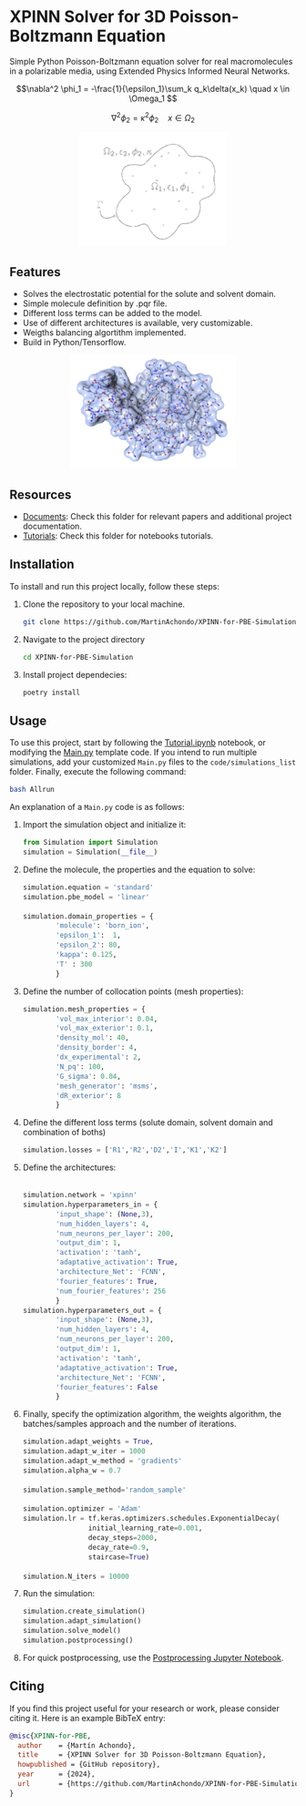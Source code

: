 
# XPINN Solver for 3D Poisson-Boltzmann Equation 

Simple Python Poisson-Boltzmann equation solver for real macromolecules in a polarizable media, using Extended Physics Informed Neural Networks. 

$$\nabla^2 \phi_1 = -\frac{1}{\epsilon_1}\sum_k q_k\delta(x_k) \quad x \in \Omega_1 $$

$$\nabla^2 \phi_2 = \kappa^2\phi_2 \quad x \in \Omega_2 $$


<p align="center">
  <img height="200" src="img/Implicit-solvent-tr.png">
</p>

## Features

- Solves the electrostatic potential for the solute and solvent domain.
- Simple molecule definition by .pqr file.
- Different loss terms can be added to the model.
- Use of different architectures is available, very customizable.
- Weigths balancing algortithm implemented.
- Build in Python/Tensorflow.

<p align="center">
  <img height="200" src="img/molecule.png">
</p>


## Resources

- [Documents](./documents/): Check this folder for relevant papers and additional project documentation.
- [Tutorials](./tutorials/): Check this folder for notebooks tutorials.

## Installation

To install and run this project locally, follow these steps:

1. Clone the repository to your local machine.

   ```bash
   git clone https://github.com/MartinAchondo/XPINN-for-PBE-Simulation
   ```
2. Navigate to the project directory
   ```bash
   cd XPINN-for-PBE-Simulation
    ```
3. Install project dependecies:
    ```bash
   poetry install
    ```

## Usage
To use this project, start by following the [Tutorial.ipynb](./tutorials/tutorial.ipynb) notebook, or modifying the [Main.py](./code/Main.py) template code. If you intend to run multiple simulations, add your customized `Main.py` files to the `code/simulations_list` folder. Finally, execute the following command:


```bash
bash Allrun
```

An explanation of a `Main.py` code is as follows:

1. Import the simulation object and initialize it:
    ```py
    from Simulation import Simulation
    simulation = Simulation(__file__)
    ```

2. Define the molecule, the properties and the equation to solve:
    ```py
    simulation.equation = 'standard'
    simulation.pbe_model = 'linear'

    simulation.domain_properties = {
            'molecule': 'born_ion',
            'epsilon_1':  1,
            'epsilon_2': 80,
            'kappa': 0.125,
            'T' : 300 
            }
    ```     
3. Define the number of collocation points (mesh properties):
    ```py
    simulation.mesh_properties = {
            'vol_max_interior': 0.04,
            'vol_max_exterior': 0.1,
            'density_mol': 40,
            'density_border': 4,
            'dx_experimental': 2,
            'N_pq': 100,
            'G_sigma': 0.04,
            'mesh_generator': 'msms',
            'dR_exterior': 8
            }
    ```

4. Define the different loss terms (solute domain, solvent domain and combination of boths)
    ```py
    simulation.losses = ['R1','R2','D2','I','K1','K2']
    ```
5. Define the architectures:
    ```py

    simulation.network = 'xpinn'
    simulation.hyperparameters_in = {
            'input_shape': (None,3),
            'num_hidden_layers': 4,
            'num_neurons_per_layer': 200,
            'output_dim': 1,
            'activation': 'tanh',
            'adaptative_activation': True,
            'architecture_Net': 'FCNN',
            'fourier_features': True,
            'num_fourier_features': 256
            }
    simulation.hyperparameters_out = {
            'input_shape': (None,3),
            'num_hidden_layers': 4,
            'num_neurons_per_layer': 200,
            'output_dim': 1,
            'activation': 'tanh',
            'adaptative_activation': True,
            'architecture_Net': 'FCNN',
            'fourier_features': False
            }
    ```

6. Finally, specify the optimization algorithm, the weights algorithm, the batches/samples approach and the number of iterations.
    ```py
    simulation.adapt_weights = True,
    simulation.adapt_w_iter = 1000
    simulation.adapt_w_method = 'gradients'
    simulation.alpha_w = 0.7           

    simulation.sample_method='random_sample'

    simulation.optimizer = 'Adam'
    simulation.lr = tf.keras.optimizers.schedules.ExponentialDecay(
                    initial_learning_rate=0.001,
                    decay_steps=2000,
                    decay_rate=0.9,
                    staircase=True)

    simulation.N_iters = 10000
    ```

7. Run the simulation:
    ```py
    simulation.create_simulation()
    simulation.adapt_simulation()
    simulation.solve_model()
    simulation.postprocessing()
    ```

8. For quick postprocessing, use the [Postprocessing Jupyter Notebook](./code/Post/post.ipynb).

## Citing

If you find this project useful for your research or work, please consider citing it. Here is an example BibTeX entry:

```bibtex
@misc{XPINN-for-PBE,
  author    = {Martín Achondo},
  title     = {XPINN Solver for 3D Poisson-Boltzmann Equation},
  howpublished = {GitHub repository},
  year      = {2024},
  url       = {https://github.com/MartinAchondo/XPINN-for-PBE-Simulation},
}
```